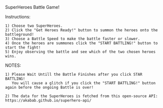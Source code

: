 SuperHeroes Battle Game!

Instructions:

    1) Choose two SuperHeroes.
    2) Click the "Get Heroes Ready!" button to summon the heroes onto the battleground!
    3) Choose a Battle Speed to make the battle faster or slower.
    4) Once the heroes are summones click the "START BATTLING!" button to start the fight!
    5) Enjoy observing the battle and see which of the two chosen heroes wins.
    
NOTES:

    1) Please Wait Untill the Battle Finishes after you click STAR BATTLING!
       You will cause a glitch if you click the "START BATTLING!" button again before the ongoing Battle is over!
       
    2) The data for the SuperHeroes is fetched from this open-source API: https://akabab.github.io/superhero-api/
